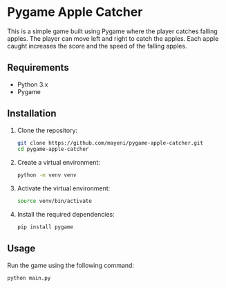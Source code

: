 # Pygame Apple Catcher

This is a simple game built using Pygame where the player catches falling apples. The player can move left and right to catch the apples. Each apple caught increases the score and the speed of the falling apples.

## Requirements

- Python 3.x
- Pygame

## Installation

1. Clone the repository:
    ```sh
    git clone https://github.com/mayeni/pygame-apple-catcher.git
    cd pygame-apple-catcher
    ```

2. Create a virtual environment:
    ```sh
    python -m venv venv
    ```

3. Activate the virtual environment:
    ```sh
    source venv/bin/activate
    ```

4. Install the required dependencies:
    ```sh
    pip install pygame
    ```

## Usage

Run the game using the following command:
```sh
python main.py